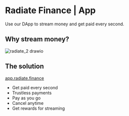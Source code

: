 # Radiate Finance | App

Use our DApp to stream money and get paid every second.

## Why stream money?

![radiate_2 drawio](https://user-images.githubusercontent.com/57187745/132944795-64a2ae86-0fb6-45be-ae6b-3832968bdd95.png)

## The solution
[app.radiate.finance](https://app.radiate.finance/)

- Get paid every second
- Trustless payments
- Pay as you go
- Cancel anytime
- Get rewards for streaming
